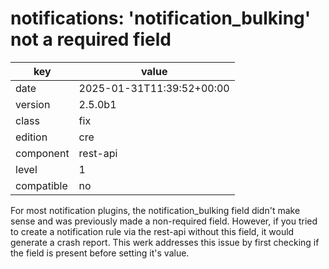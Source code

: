 [//]: # (werk v2)
# notifications: 'notification_bulking' not a required field

key        | value
---------- | ---
date       | 2025-01-31T11:39:52+00:00
version    | 2.5.0b1
class      | fix
edition    | cre
component  | rest-api
level      | 1
compatible | no

For most notification plugins, the notification_bulking field didn't make
sense and was previously made a non-required field.  However, if you
tried to create a notification rule via the rest-api without this field,
it would generate a crash report.  This werk addresses this issue by first
checking if the field is present before setting it's value.
